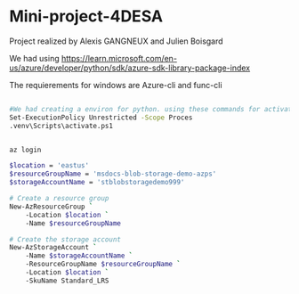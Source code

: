 # Mini-project-4DESA

Project realized by Alexis GANGNEUX and Julien Boisgard

We had using https://learn.microsoft.com/en-us/azure/developer/python/sdk/azure-sdk-library-package-index

The requierements for windows are Azure-cli and func-cli




```Bash 

#We had creating a environ for python. using these commands for activates it.
Set-ExecutionPolicy Unrestricted -Scope Proces
.venv\Scripts\activate.ps1 


az login 

$location = 'eastus'
$resourceGroupName = 'msdocs-blob-storage-demo-azps'
$storageAccountName = 'stblobstoragedemo999'

# Create a resource group
New-AzResourceGroup `
    -Location $location `
    -Name $resourceGroupName

# Create the storage account
New-AzStorageAccount `
    -Name $storageAccountName `
    -ResourceGroupName $resourceGroupName `
    -Location $location `
    -SkuName Standard_LRS





```
